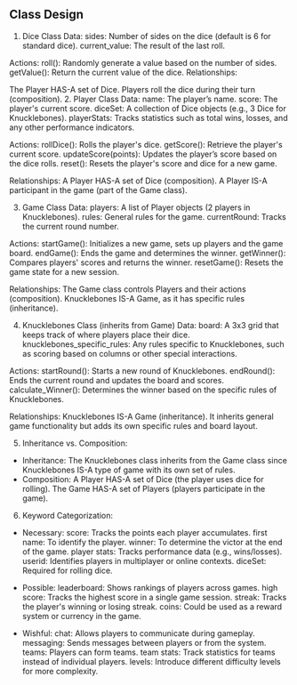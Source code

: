 ## Class Design

1. Dice Class
Data:
sides: Number of sides on the dice (default is 6 for standard dice).
current_value: The result of the last roll.

Actions:
roll(): Randomly generate a value based on the number of sides.
getValue(): Return the current value of the dice.
Relationships:

The Player HAS-A set of Dice. Players roll the dice during their turn (composition).
2. Player Class
Data:
name: The player’s name.
score: The player's current score.
diceSet: A collection of Dice objects (e.g., 3 Dice for Knucklebones).
playerStats: Tracks statistics such as total wins, losses, and any other performance indicators.

Actions:
rollDice(): Rolls the player's dice.
getScore(): Retrieve the player's current score.
updateScore(points): Updates the player’s score based on the dice rolls.
reset(): Resets the player's score and dice for a new game.

Relationships:
A Player HAS-A set of Dice (composition).
A Player IS-A participant in the game (part of the Game class).

3. Game Class
Data:
players: A list of Player objects (2 players in Knucklebones).
rules: General rules for the game.
currentRound: Tracks the current round number.

Actions:
startGame(): Initializes a new game, sets up players and the game board.
endGame(): Ends the game and determines the winner.
getWinner(): Compares players' scores and returns the winner.
resetGame(): Resets the game state for a new session.

Relationships:
The Game class controls Players and their actions (composition).
Knucklebones IS-A Game, as it has specific rules (inheritance).

4. Knucklebones Class (inherits from Game)
Data:
board: A 3x3 grid that keeps track of where players place their dice.
knucklebones_specific_rules: Any rules specific to Knucklebones, such as scoring based on columns or other special interactions.

Actions:
startRound(): Starts a new round of Knucklebones.
endRound(): Ends the current round and updates the board and scores.
calculate_Winner(): Determines the winner based on the specific rules of Knucklebones.

Relationships:
Knucklebones IS-A Game (inheritance). It inherits general game functionality but adds its own specific rules and board layout.

5. Inheritance vs. Composition:
- Inheritance:
The Knucklebones class inherits from the Game class since Knucklebones IS-A type of game with its own set of rules.
- Composition:
A Player HAS-A set of Dice (the player uses dice for rolling).
The Game HAS-A set of Players (players participate in the game).

6. Keyword Categorization:
- Necessary:
score: Tracks the points each player accumulates.
first name: To identify the player.
winner: To determine the victor at the end of the game.
player stats: Tracks performance data (e.g., wins/losses).
userid: Identifies players in multiplayer or online contexts.
diceSet: Required for rolling dice.

- Possible:
leaderboard: Shows rankings of players across games.
high score: Tracks the highest score in a single game session.
streak: Tracks the player's winning or losing streak.
coins: Could be used as a reward system or currency in the game.

- Wishful:
chat: Allows players to communicate during gameplay.
messaging: Sends messages between players or from the system.
teams: Players can form teams.
team stats: Track statistics for teams instead of individual players.
levels: Introduce different difficulty levels for more complexity.